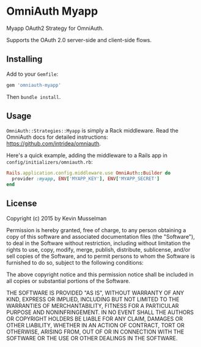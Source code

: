 
# OmniAuth Myapp


Myapp OAuth2 Strategy for OmniAuth.

Supports the OAuth 2.0 server-side and client-side flows.

## Installing

Add to your `Gemfile`:

```ruby
gem 'omniauth-myapp'
```

Then `bundle install`.

## Usage

`OmniAuth::Strategies::Myapp` is simply a Rack middleware. Read the OmniAuth docs for detailed instructions: https://github.com/intridea/omniauth.

Here's a quick example, adding the middleware to a Rails app in `config/initializers/omniauth.rb`:

```ruby
Rails.application.config.middleware.use OmniAuth::Builder do
  provider :myapp, ENV['MYAPP_KEY'], ENV['MYAPP_SECRET']
end
```


## License

Copyright (c) 2015 by Kevin Musselman

Permission is hereby granted, free of charge, to any person obtaining a copy of this software and associated documentation files (the "Software"), to deal in the Software without restriction, including without limitation the rights to use, copy, modify, merge, publish, distribute, sublicense, and/or sell copies of the Software, and to permit persons to whom the Software is furnished to do so, subject to the following conditions:

The above copyright notice and this permission notice shall be included in all copies or substantial portions of the Software.

THE SOFTWARE IS PROVIDED "AS IS", WITHOUT WARRANTY OF ANY KIND, EXPRESS OR IMPLIED, INCLUDING BUT NOT LIMITED TO THE WARRANTIES OF MERCHANTABILITY, FITNESS FOR A PARTICULAR PURPOSE AND NONINFRINGEMENT. IN NO EVENT SHALL THE AUTHORS OR COPYRIGHT HOLDERS BE LIABLE FOR ANY CLAIM, DAMAGES OR OTHER LIABILITY, WHETHER IN AN ACTION OF CONTRACT, TORT OR OTHERWISE, ARISING FROM, OUT OF OR IN CONNECTION WITH THE SOFTWARE OR THE USE OR OTHER DEALINGS IN THE SOFTWARE.
